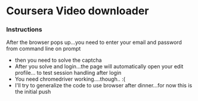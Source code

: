 # Coursera Video downloader

### Instructions
After the browser pops up...you need to enter your email and password from command line on prompt
- then you need to solve the captcha
- After you solve and login...the page will automatically open your edit profile... to test session handling after login
- You need chromedriver working....though.. :(
- I'll try to generalize the code to use browser after dinner...for now this is the initial push